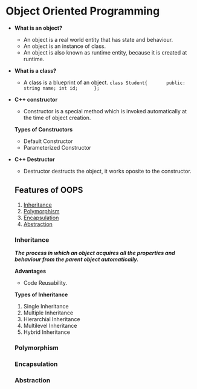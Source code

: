 # Object Oriented Programming

- **What is an object?**
  - An object is a real world entity that has state and behaviour.
  - An object is an instance of class.
  - An object is also known as runtime entity, because it is created at runtime.

- **What is a class?**
  - A class is a blueprint of an object.
   `class Student{      
        public:        
           string name;
           int id;     
   };                   `

- **C++ constructor**
  - Constructor is a special method which is invoked automatically at the time of object creation.

  **Types of Constructors**
  - Default Constructor
  - Parameterized Constructor

- **C++ Destructor**
  - Destructor destructs the object, it works oposite to the constructor.


  ## Features of OOPS

  1. [Inheritance](https://github.com/0-jagadeesh-0/OOPS#inheritance)
  2. [Polymorphism](https://github.com/0-jagadeesh-0/OOPS/#polymorphism)
  3. [Encapsulation](https://github.com/0-jagadeesh-0/OOPS#encapsulation)
  4. [Abstraction](https://github.com/0-jagadeesh-0/OOPS#abstraction)

  ### Inheritance

  ***The process in which an object acquires all the properties and behaviour from the parent object automatically.***

  **Advantages**
  - Code Reusability.

  **Types of Inheritance**
  1. Single Inheritance
  2. Multiple Inheritance
  3. Hierarchial Inheritance
  4. Multilevel Inheritance
  5. Hybrid Inheritance



  ### Polymorphism


  ### Encapsulation



  ### Abstraction
